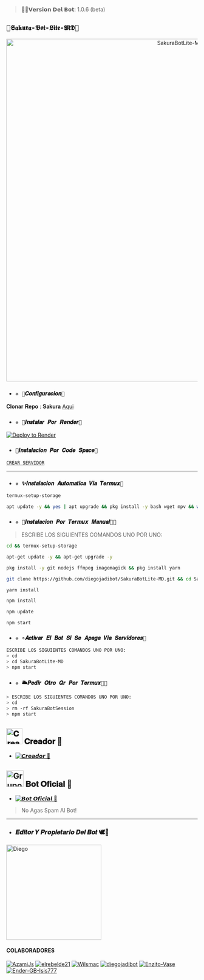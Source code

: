 
>🌹🦋𝗩𝗲𝗿𝘀𝗶𝗼𝗻 𝗗𝗲𝗹 𝗕𝗼𝘁: 1.0.6 (beta)

## `🍓𝕾𝖆𝖐𝖚𝖗𝖆-𝕭𝖔𝖙-𝕷𝖎𝖙𝖊-𝕸𝕯🦋` 
<p align="center">
<img src="https://telegra.ph/file/4c711545e712b0b957f6c.jpg" alt="SakuraBotLite-MD" width="900"/>
</p>



- ### `✵ 🦋𝑪𝒐𝒏𝒇𝒊𝒈𝒖𝒓𝒂𝒄𝒊𝒐𝒏🚀`
 𝐂𝐥𝐨𝐧𝐚𝐫 𝐑𝐞𝐩𝐨 : 𝐒𝐚𝐤𝐮𝐫𝐚 [Aqui](https://github.com/diegojadibot/SakuraBotLite-MD/fork)

   
  
- ### `✵ 🐢𝑰𝒏𝒔𝒕𝒂𝒍𝒂𝒓 𝑷𝒐𝒓 𝑹𝒆𝒏𝒅𝒆𝒓🍓`

[![Deploy to Render](https://render.com/images/deploy-to-render-button.svg)](https://dashboard.render.com/blueprint/new?repo=https%3A%2F%2Fgithub.com%2diegojadibot%2FSakuraBotLite-MD) 

- ### `🌺𝑰𝒏𝒔𝒕𝒂𝒍𝒂𝒄𝒊𝒐𝒏 𝑷𝒐𝒓 𝑪𝒐𝒅𝒆 𝑺𝒑𝒂𝒄𝒆🦋`

[`CREAR SERVIDOR`](https://github.com/codespaces/new?skip_quickstart=true&machine=basicLinux32gb&repo=738341999&ref=main&geo=UsEast)
***

- ### `✵ ✨️𝑰𝒏𝒔𝒕𝒂𝒍𝒂𝒄𝒊𝒐𝒏 𝑨𝒖𝒕𝒐𝒎𝒂𝒕𝒊𝒄𝒂 𝑽𝒊𝒂 𝑻𝒆𝒓𝒎𝒖𝒙🦋`
```bash
termux-setup-storage
```

```bash
apt update -y && yes | apt upgrade && pkg install -y bash wget mpv && wget -O - https://raw.githubusercontent.com/diegojadibot/SakuraBotLite-MD/master/sakura.sh | bash
```

- ### `✵ 🌹𝑰𝒏𝒔𝒕𝒂𝒍𝒂𝒄𝒊𝒐𝒏 𝑷𝒐𝒓 𝑻𝒆𝒓𝒎𝒖𝒙 𝑴𝒂𝒏𝒖𝒂𝒍👨‍💻` 
> ESCRIBE LOS SIGUIENTES COMANDOS UNO POR UNO:
```bash
cd && termux-setup-storage
```

```bash
apt-get update -y && apt-get upgrade -y
```

```bash
pkg install -y git nodejs ffmpeg imagemagick && pkg install yarn 
```

```bash
git clone https://github.com/diegojadibot/SakuraBotLite-MD.git && cd SakuraBotLite-MD
```

```bash
yarn install
```

```bash
npm install
```

```bash
npm update
```

```bash
npm start
```

- ### `✵ ☂️𝑨𝒄𝒕𝒊𝒗𝒂𝒓 𝑬𝒍 𝑩𝒐𝒕 𝑺𝒊 𝑺𝒆 𝑨𝒑𝒂𝒈𝒂 𝑽𝒊𝒂 𝑺𝒆𝒓𝒗𝒊𝒅𝒐𝒓𝒆𝒔🦋`
```bash
ESCRIBE LOS SIGUIENTES COMANDOS UNO POR UNO:
> cd 
> cd SakuraBotLite-MD
> npm start
```

- ### `✵ 🌥𝑷𝒆𝒅𝒊𝒓 𝑶𝒕𝒓𝒐 𝑸𝒓 𝑷𝒐𝒓 𝑻𝒆𝒓𝒎𝒖𝒙👨‍💻` 
```bash
> ESCRIBE LOS SIGUIENTES COMANDOS UNO POR UNO:
> cd 
> rm -rf SakuraBotSession
> npm start
```


## <img src="https://i.pinimg.com/originals/19/80/6e/19806e91932e6054965fc83b85241270.gif" alt="𝐂𝐫𝐞𝐚𝐝𝐨𝐫 🍓" width="42" height="42"> 𝐂𝐫𝐞𝐚𝐝𝐨𝐫 🍓

* <a href="https://wa.me/573107133321"><img alt="𝘾𝙧𝙚𝙖𝙙𝙤𝙧 🍓" src="https://img.shields.io/badge/Diego - Creador🍓-25D366?style=for-the-badge&logo=whatsapp&logoColor=white"/></a>

## <img src="https://static.wikia.nocookie.net/nyancat/images/d/d3/Nyan-cat.gif/revision/latest/scale-to-width-down/400?cb=20131231222500&path-prefix=es" alt="Grupo" width="45" height="43"> 𝐁𝐨𝐭 𝐎𝐟𝐢𝐜𝐢𝐚𝐥 🦋

* <a href="https://wa.me/573012436429"><img alt="𝘽𝙤𝙩 𝙊𝙛𝙞𝙘𝙞𝙖𝙡 🍓" src="https://img.shields.io/badge/Bot - Oficial🦋-25D366?style=for-the-badge&logo=whatsapp&logoColor=white"/></a>

> No Agas Spam Al Bot!

---------

- ### 𝑬𝒅𝒊𝒕𝒐𝒓 𝒀 𝑷𝒓𝒐𝒑𝒊𝒆𝒕𝒂𝒓𝒊𝒐 𝑫𝒆𝒍 𝑩𝒐𝒕 🕊️🍓
<a href="https://github.com/diegojadibot"><img src="https://github.com/diegojadibot.png" width="250" height="250" alt="Diego"/></a>

#### COLABORADORES 
[![AzamiJs](https://github.com/AzamiJs.png?size=100)](https://github.com/AzamiJs) [![elrebelde21](https://github.com/elrebelde21.png?size=100)](https://github.com/elrebelde21) [![Wilsmac](https://github.com/Wilsmac.png?size=100)](https://github.com/Wilsmac) [![diegojadibot](https://github.com/diegojadibot.png?size=100)](https://github.com/diegojadibot) [![Enzito-Vase](https://github.com/Enzito-Vase.png?size=100)](https://github.com/Enzito-Vase) [![Ender-GB-Isis777](https://github.com/Ender-GB-Isis777.png?size=100)](https://github.com/Ender-GB-Isis777)